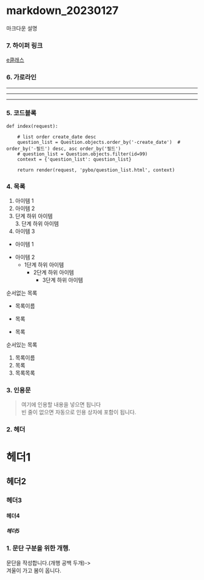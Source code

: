 # markdown_20230127
마크다운 설명

### 7. 하이퍼 링크
[e클래스](https://cafe.daum.net/pcwk "e클래스의 cafe입니다.")

### 6. 가로라인
---
***
----------

### 5. 코드블록
```
def index(request):

    # list order create_date desc
    question_list = Question.objects.order_by('-create_date')  # order_by('-필드') desc, asc order_by('필드')
    # question_list = Question.objects.filter(id=99)
    context = {'question_list': question_list}

    return render(request, 'pybo/question_list.html', context)
```

### 4. 목록
1. 아이템 1  
2. 아이템 2  
  9. 단계 하위 아이템  
    3. 단계 하위 아이템  
9. 아이템 3

- 아이템 1  
+ 아이템 2  
  - 1단계 하위 아이템  
    * 2단계 하위 아이템  
      - 3단계 하위 아이템

순서없는 목록  
* 목록이름
- 목록
+ 목록

순서있는 목록  
1. 목록이름
2. 목록
3. 목록목록

### 3. 인용문
> 여기에 인용할 내용을 넣으면 됩니다  
> 빈 줄이 없으면 자동으로 인용 상자에 포함이 됩니다.

### 2. 헤더
# 헤더1
## 헤더2
### 헤더3
#### 헤더4
##### 헤더5


### 1. 문단 구분을 위한 개행.
문단을 작성합니다.(개행 공백 두개)->  
겨울이 가고 봄이 옵니다.
